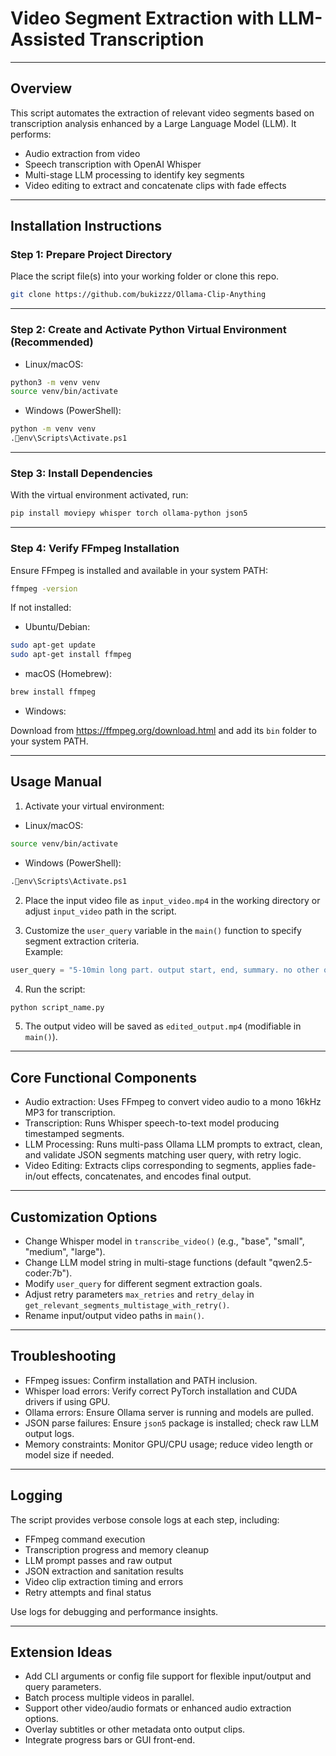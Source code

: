 # Video Segment Extraction with LLM-Assisted Transcription

---

## Overview

This script automates the extraction of relevant video segments based on transcription analysis enhanced by a Large Language Model (LLM). It performs:

- Audio extraction from video  
- Speech transcription with OpenAI Whisper  
- Multi-stage LLM processing to identify key segments  
- Video editing to extract and concatenate clips with fade effects  

---

## Installation Instructions

### Step 1: Prepare Project Directory

Place the script file(s) into your working folder or clone this repo.

```bash
git clone https://github.com/bukizzz/Ollama-Clip-Anything
```

---

### Step 2: Create and Activate Python Virtual Environment (Recommended)

- Linux/macOS:

```bash
python3 -m venv venv  
source venv/bin/activate
```

- Windows (PowerShell):

```bash
python -m venv venv  
.env\Scripts\Activate.ps1
```

---

### Step 3: Install Dependencies

With the virtual environment activated, run:

```bash
pip install moviepy whisper torch ollama-python json5
```

---

### Step 4: Verify FFmpeg Installation

Ensure FFmpeg is installed and available in your system PATH:

```bash
ffmpeg -version
```

If not installed:

- Ubuntu/Debian:

```bash
sudo apt-get update  
sudo apt-get install ffmpeg
```

- macOS (Homebrew):

```bash
brew install ffmpeg
```

- Windows:

Download from https://ffmpeg.org/download.html and add its `bin` folder to your system PATH.

---

## Usage Manual

1. Activate your virtual environment:

- Linux/macOS:

```bash
source venv/bin/activate
```

- Windows (PowerShell):

```bash
.env\Scripts\Activate.ps1
```

2. Place the input video file as `input_video.mp4` in the working directory or adjust `input_video` path in the script.

3. Customize the `user_query` variable in the `main()` function to specify segment extraction criteria.  
Example:

```python
user_query = "5-10min long part. output start, end, summary. no other output"
```

4. Run the script:

```bash
python script_name.py
```

5. The output video will be saved as `edited_output.mp4` (modifiable in `main()`).

---

## Core Functional Components

- Audio extraction: Uses FFmpeg to convert video audio to a mono 16kHz MP3 for transcription.  
- Transcription: Runs Whisper speech-to-text model producing timestamped segments.  
- LLM Processing: Runs multi-pass Ollama LLM prompts to extract, clean, and validate JSON segments matching user query, with retry logic.  
- Video Editing: Extracts clips corresponding to segments, applies fade-in/out effects, concatenates, and encodes final output.

---

## Customization Options

- Change Whisper model in `transcribe_video()` (e.g., "base", "small", "medium", "large").  
- Change LLM model string in multi-stage functions (default "qwen2.5-coder:7b").  
- Modify `user_query` for different segment extraction goals.  
- Adjust retry parameters `max_retries` and `retry_delay` in `get_relevant_segments_multistage_with_retry()`.  
- Rename input/output video paths in `main()`.

---

## Troubleshooting

- FFmpeg issues: Confirm installation and PATH inclusion.  
- Whisper load errors: Verify correct PyTorch installation and CUDA drivers if using GPU.  
- Ollama errors: Ensure Ollama server is running and models are pulled.  
- JSON parse failures: Ensure `json5` package is installed; check raw LLM output logs.  
- Memory constraints: Monitor GPU/CPU usage; reduce video length or model size if needed.

---

## Logging

The script provides verbose console logs at each step, including:

- FFmpeg command execution  
- Transcription progress and memory cleanup  
- LLM prompt passes and raw output  
- JSON extraction and sanitation results  
- Video clip extraction timing and errors  
- Retry attempts and final status

Use logs for debugging and performance insights.

---

## Extension Ideas

- Add CLI arguments or config file support for flexible input/output and query parameters.  
- Batch process multiple videos in parallel.  
- Support other video/audio formats or enhanced audio extraction options.  
- Overlay subtitles or other metadata onto output clips.  
- Integrate progress bars or GUI front-end.

